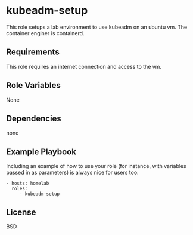kubeadm-setup
=========

This role setups a lab environment to use kubeadm on an ubuntu vm. The container enginer is containerd. 

Requirements
------------

This role requires an internet connection and access to the vm. 

Role Variables
--------------

None

Dependencies
------------

none

Example Playbook
----------------

Including an example of how to use your role (for instance, with variables passed in as parameters) is always nice for users too:

    - hosts: homelab
      roles:
         - kubeadm-setup

License
-------

BSD


